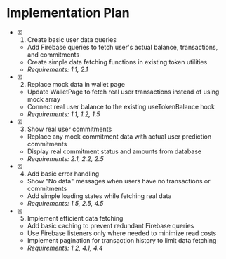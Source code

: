 # Implementation Plan

- [x] 1. Create basic user data queries
  - Add Firebase queries to fetch user's actual balance, transactions, and commitments
  - Create simple data fetching functions in existing token utilities
  - _Requirements: 1.1, 2.1_

- [x] 2. Replace mock data in wallet page
  - Update WalletPage to fetch real user transactions instead of using mock array
  - Connect real user balance to the existing useTokenBalance hook
  - _Requirements: 1.1, 1.2, 1.5_

- [x] 3. Show real user commitments
  - Replace any mock commitment data with actual user prediction commitments
  - Display real commitment status and amounts from database
  - _Requirements: 2.1, 2.2, 2.5_

- [x] 4. Add basic error handling
  - Show "No data" messages when users have no transactions or commitments
  - Add simple loading states while fetching real data
  - _Requirements: 1.5, 2.5, 4.5_

- [x] 5. Implement efficient data fetching
  - Add basic caching to prevent redundant Firebase queries
  - Use Firebase listeners only where needed to minimize read costs
  - Implement pagination for transaction history to limit data fetching
  - _Requirements: 1.2, 4.1, 4.4_